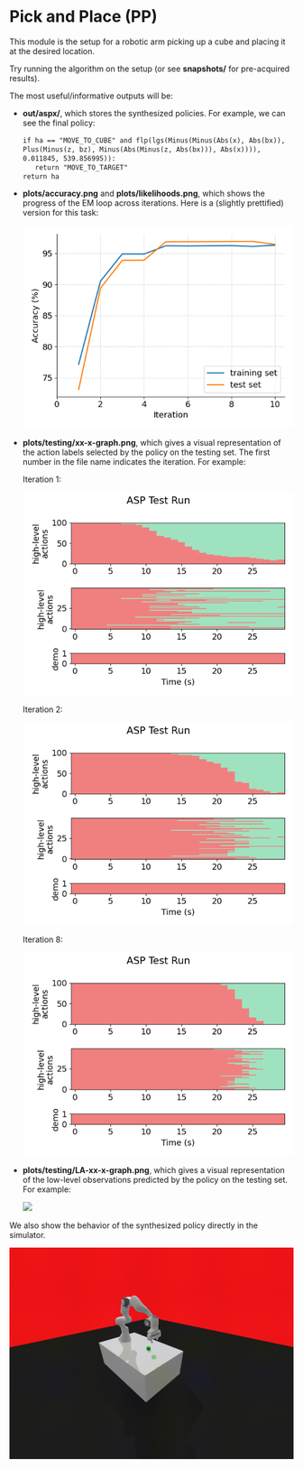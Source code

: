 <link rel="stylesheet" href="https://cdnjs.cloudflare.com/ajax/libs/font-awesome/6.0.0-beta3/css/all.min.css">
<link rel="stylesheet" type="text/css" href="../assets/style.css">

# Pick and Place (PP)

This module is the setup for a robotic arm picking up a cube and placing it at the desired location.

Try running the algorithm on the setup (or see **snapshots/** for pre-acquired results).

The most useful/informative outputs will be:
- **out/aspx/**, which stores the synthesized policies. For example, we can see the final policy:
    ```
   if ha == "MOVE_TO_CUBE" and flp(lgs(Minus(Minus(Abs(x), Abs(bx)), Plus(Minus(z, bz), Minus(Abs(Minus(z, Abs(bx))), Abs(x)))), 0.011845, 539.856995)):
       return "MOVE_TO_TARGET"
   return ha
    ```

- **plots/accuracy.png** and **plots/likelihoods.png**, which shows the progress of the EM loop across iterations. Here is a (slightly prettified) version for this task:

    ![](../../panda-pick-place/snapshots/example_snapshot/plots/accuracy-alt.png)

- **plots/testing/xx-x-graph.png**, which gives a visual representation of the action labels selected by the policy on the testing set. The first number in the file name indicates the iteration. For example:

    Iteration 1:

    ![](../../panda-pick-place/snapshots/example_snapshot/plots/1-1-graph.png)

    Iteration 2:

    ![](../../panda-pick-place/snapshots/example_snapshot/plots/2-1-graph.png)

    Iteration 8:

    ![](../../panda-pick-place/snapshots/example_snapshot/plots/8-1-graph.png)

- **plots/testing/LA-xx-x-graph.png**, which gives a visual representation of the low-level observations predicted by the policy on the testing set. For example:

    ![](../../panda-pick-place/snapshots/example_snapshot/plots/LA-8-2-graph.png)

We also show the behavior of the synthesized policy directly in the simulator.

![](../../panda-pick-place/snapshots/example_snapshot/plunder.gif)